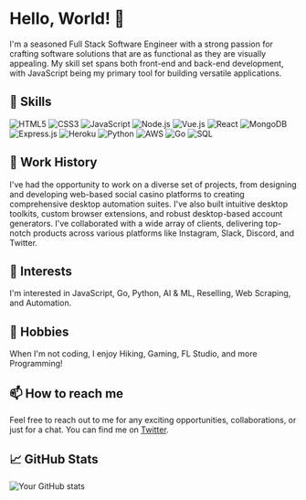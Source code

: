 # Hello, World! 👋

I'm a seasoned Full Stack Software Engineer with a strong passion for crafting software solutions that are as functional as they are visually appealing. My skill set spans both front-end and back-end development, with JavaScript being my primary tool for building versatile applications. 

## 🚀 Skills

<p>
  <img alt="HTML5" src="https://img.shields.io/badge/-HTML5-E34F26?style=flat-square&logo=html5&logoColor=white" />
  <img alt="CSS3" src="https://img.shields.io/badge/-CSS3-1572B6?style=flat-square&logo=css3" />
  <img alt="JavaScript" src="https://img.shields.io/badge/-JavaScript-black?style=flat-square&logo=javascript" />
  <img alt="Node.js" src="https://img.shields.io/badge/-Node.js-black?style=flat-square&logo=Node.js" />
  <img alt="Vue.js" src="https://img.shields.io/badge/-Vue.js-black?style=flat-square&logo=vue.js" />
  <img alt="React" src="https://img.shields.io/badge/-React-black?style=flat-square&logo=react" />
  <img alt="MongoDB" src="https://img.shields.io/badge/-MongoDB-black?style=flat-square&logo=mongodb" />
  <img alt="Express.js" src="https://img.shields.io/badge/-Express.js-black?style=flat-square&logo=express" />
  <img alt="Heroku" src="https://img.shields.io/badge/-Heroku-430098?style=flat-square&logo=heroku" />
  <img alt="Python" src="https://img.shields.io/badge/-Python-black?style=flat-square&logo=Python" />
  <img alt="AWS" src="https://img.shields.io/badge/Amazon%20AWS-232F3E?style=flat-square&logo=amazon-aws" />
  <img alt="Go" src="https://img.shields.io/badge/-Go-black?style=flat-square&logo=go" />
  <img alt="SQL" src="https://img.shields.io/badge/-SQL-black?style=flat-square&logo=sql" />
</p>

## 💼 Work History

I've had the opportunity to work on a diverse set of projects, from designing and developing web-based social casino platforms to creating comprehensive desktop automation suites. I've also built intuitive desktop toolkits, custom browser extensions, and robust desktop-based account generators. I've collaborated with a wide array of clients, delivering top-notch products across various platforms like Instagram, Slack, Discord, and Twitter.


## 🌱 Interests

I'm interested in JavaScript, Go, Python, AI & ML, Reselling, Web Scraping, and Automation.

## 🎯 Hobbies

When I'm not coding, I enjoy Hiking, Gaming, FL Studio, and more Programming!

## 📫 How to reach me

Feel free to reach out to me for any exciting opportunities, collaborations, or just for a chat. You can find me on [Twitter](https://twitter.com/paymentlogs).


## 📈 GitHub Stats

![Your GitHub stats](https://github-readme-stats.vercel.app/api?username=paymentlogs&show_icons=true)

